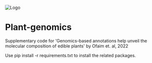 
![Logo](https://github.com/Barabasi-Lab/Plant-genomics/tree/main/images/NetSci_Logo.png)



# Plant-genomics
Supplementary code for 'Genomics-based annotations help unveil the molecular composition of edible plants' by Ofaim et. al, 2022


Use pip install -r requirements.txt to install the related packages.